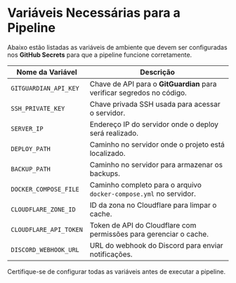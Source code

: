 # Variáveis Necessárias para a Pipeline

Abaixo estão listadas as variáveis de ambiente que devem ser configuradas nos **GitHub Secrets** para que a pipeline funcione corretamente.

| Nome da Variável           | Descrição                                                                 |
|----------------------------|---------------------------------------------------------------------------|
| `GITGUARDIAN_API_KEY`      | Chave de API para o **GitGuardian** para verificar segredos no código.    |
| `SSH_PRIVATE_KEY`          | Chave privada SSH usada para acessar o servidor.                         |
| `SERVER_IP`                | Endereço IP do servidor onde o deploy será realizado.                    |
| `DEPLOY_PATH`              | Caminho no servidor onde o projeto está localizado.                      |
| `BACKUP_PATH`              | Caminho no servidor para armazenar os backups.                          |
| `DOCKER_COMPOSE_FILE`      | Caminho completo para o arquivo `docker-compose.yml` no servidor.        |
| `CLOUDFLARE_ZONE_ID`       | ID da zona no Cloudflare para limpar o cache.                            |
| `CLOUDFLARE_API_TOKEN`     | Token de API do Cloudflare com permissões para gerenciar o cache.        |
| `DISCORD_WEBHOOK_URL`      | URL do webhook do Discord para enviar notificações.                      |

Certifique-se de configurar todas as variáveis antes de executar a pipeline.
